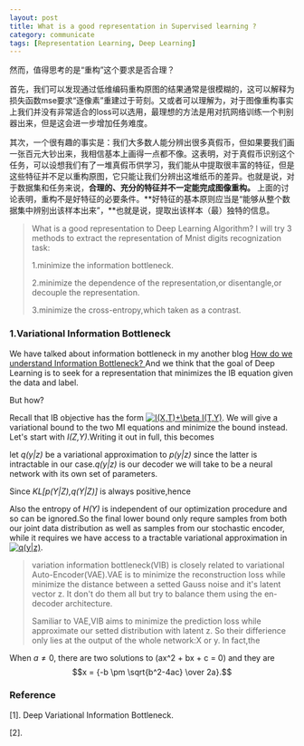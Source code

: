 ```yaml
---
layout: post
title: What is a good representation in Supervised learning ?
category: communicate
tags: [Representation Learning, Deep Learning]
---
```

然而，值得思考的是“重构”这个要求是否合理？

首先，我们可以发现通过低维编码重构原图的结果通常是很模糊的，这可以解释为损失函数mse要求“逐像素”重建过于苛刻。又或者可以理解为，对于图像重构事实上我们并没有非常适合的loss可以选用，最理想的方法是用对抗网络训练一个判别器出来，但是这会进一步增加任务难度。

其次，一个很有趣的事实是：我们大多数人能分辨出很多真假币，但如果要我们画一张百元大钞出来，我相信基本上画得一点都不像。这表明，对于真假币识别这个任务，可以设想我们有了一堆真假币供学习，我们能从中提取很丰富的特征，但是这些特征并不足以重构原图，它只能让我们分辨出这堆纸币的差异。也就是说，对于数据集和任务来说，**合理的、充分的特征并不一定能完成图像重构。**
上面的讨论表明，重构不是好特征的必要条件。**好特征的基本原则应当是“能够从整个数据集中辨别出该样本出来”，**也就是说，提取出该样本（最）独特的信息。

> What is a good representation to Deep Learning Algorithm?
> I will try 3 methods to extract the representation of Mnist digits recognization task:
> 
> 1.minimize the information bottleneck.
> 
> 2.minimize the dependence of the representation,or disentangle,or decouple the representation.
> 
> 3.minimize the cross-entropy,which taken as a contrast.




### 1.Variational Information Bottleneck

We have talked about information bottleneck in my another blog [How do we understand Information Bottleneck? ](https://plzhai.github.io/2018/12/03/information-bottleneck/) And we think that the goal of Deep Learning is to seek for a representation that minimizes the IB equation given the data and label.

But how? 

Recall that IB objective has the form 
<a href="https://www.codecogs.com/eqnedit.php?latex=\dpi{80}&space;I(X,T)&plus;\beta&space;I(T,Y)" target="_blank"><img src="https://latex.codecogs.com/gif.latex?\dpi{80}&space;I(X,T)&plus;\beta&space;I(T,Y)" title="I(X,T)+\beta I(T,Y)" /></a>.
We will give a variational bound to the two MI equations and minimize the bound instead.
Let's start with *I(Z,Y)*.Writing it out in full, this becomes

[](/img/in-post/IZY.jpg)
let *q(y|z)* be a variational approximation to *p(y|z)* since the latter is intractable in our case.*q(y|z)* is our decoder we will take to be a neural network with its own set of parameters.

Since *KL[p(Y|Z),q(Y|Z)]* is always positive,hence

[](/img/in-post/IZY_LB.jpg)

Also the entropy of *H(Y)* is independent of our optimization procedure and so can be ignored.So the final lower bound only requre samples from both our joint data distribution as well as samples from our stochastic encoder, while it requires we have access to a tractable variational approximation in 
<a href="https://www.codecogs.com/eqnedit.php?latex=\inline&space;\dpi{100}&space;q(y|z)" target="_blank"><img src="https://latex.codecogs.com/gif.latex?\inline&space;\dpi{100}&space;q(y|z)" title="q(y|z)" /></a>.



>variation information bottleneck(VIB) is closely related to variational Auto-Encoder(VAE).VAE is to minimize the reconstruction loss while minimize the distance between a setted Gauss noise and it's latent vector z. It don't do them all but try to balance them using the en-decoder architecture. 
>
>Samiliar to VAE,VIB aims to minimize the prediction loss while approximate our setted distribution with latent z.
>So their differience only lies at the output of the whole network:X or y.
In fact,the 







When $a \ne 0$, there are two solutions to \(ax^2 + bx + c = 0\) and they are
$$x = {-b \pm \sqrt{b^2-4ac} \over 2a}.$$










### Reference

[1]. Deep Variational Information Bottleneck.

[2].

